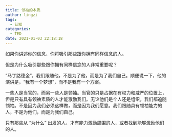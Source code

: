 ```yaml
---
title: 领袖的本质
author: lingzi
tags:
  - 认知
categories:
  - TED
date: 2021-01-03 22:18:18
---
```



如果你讲述你的信念，你将吸引那些跟你拥有同样信念的人。

但是为什么吸引那些跟你拥有同样信念的人非常重要呢？

“马丁路德金”，我们跟随他，不是为了他，而是为了我们自己。顺便说一下，他的演讲是，“我有一个梦想”，而不是我有一个方案。

一些人是当官的，而另一些人是领袖。当官的只是占据在有权力和威严的位置上，但是只有具有领袖素质的人才能激励我们。无论他们是个人还是组织，我们都追随领袖。不是因为我们必须这样做，而是因为我们愿意。我们跟随具有领袖能力的人，不是为他们，而是为我们自己。

只有那些从 “为什么” 出发的人，才有能力激励周围的人，或者找到能够激励他们的人。
